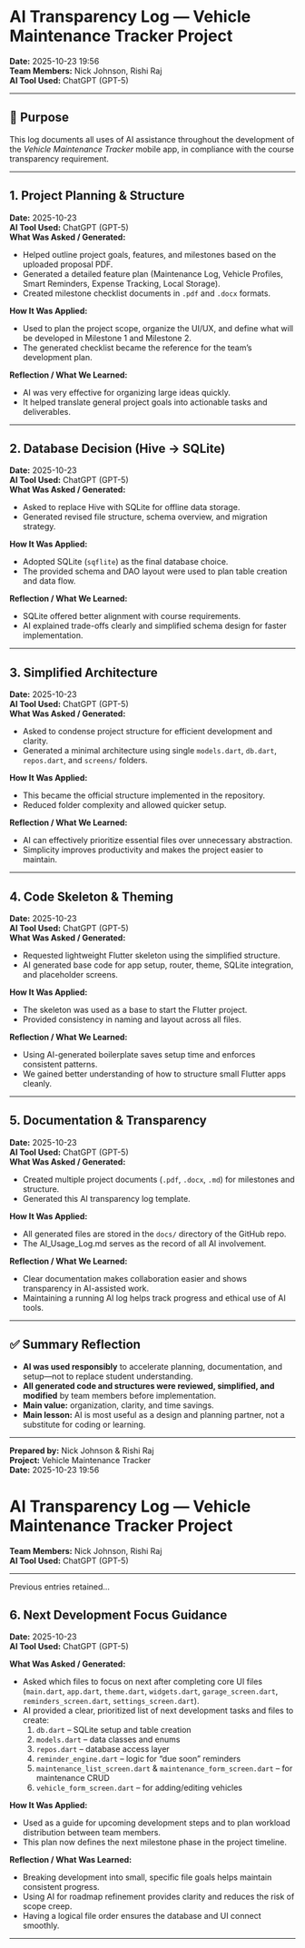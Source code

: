 # AI Transparency Log — Vehicle Maintenance Tracker Project
**Date:** 2025-10-23 19:56  
**Team Members:** Nick Johnson, Rishi Raj  
**AI Tool Used:** ChatGPT (GPT-5)

---

## 🧠 Purpose
This log documents all uses of AI assistance throughout the development of the *Vehicle Maintenance Tracker* mobile app, in compliance with the course transparency requirement.

---

## 1. Project Planning & Structure
**Date:** 2025-10-23  
**AI Tool Used:** ChatGPT (GPT-5)  
**What Was Asked / Generated:**  
- Helped outline project goals, features, and milestones based on the uploaded proposal PDF.  
- Generated a detailed feature plan (Maintenance Log, Vehicle Profiles, Smart Reminders, Expense Tracking, Local Storage).  
- Created milestone checklist documents in `.pdf` and `.docx` formats.  

**How It Was Applied:**  
- Used to plan the project scope, organize the UI/UX, and define what will be developed in Milestone 1 and Milestone 2.  
- The generated checklist became the reference for the team’s development plan.  

**Reflection / What We Learned:**  
- AI was very effective for organizing large ideas quickly.  
- It helped translate general project goals into actionable tasks and deliverables.

---

## 2. Database Decision (Hive → SQLite)
**Date:** 2025-10-23  
**AI Tool Used:** ChatGPT (GPT-5)  
**What Was Asked / Generated:**  
- Asked to replace Hive with SQLite for offline data storage.  
- Generated revised file structure, schema overview, and migration strategy.  

**How It Was Applied:**  
- Adopted SQLite (`sqflite`) as the final database choice.  
- The provided schema and DAO layout were used to plan table creation and data flow.  

**Reflection / What We Learned:**  
- SQLite offered better alignment with course requirements.  
- AI explained trade-offs clearly and simplified schema design for faster implementation.

---

## 3. Simplified Architecture
**Date:** 2025-10-23  
**AI Tool Used:** ChatGPT (GPT-5)  
**What Was Asked / Generated:**  
- Asked to condense project structure for efficient development and clarity.  
- Generated a minimal architecture using single `models.dart`, `db.dart`, `repos.dart`, and `screens/` folders.  

**How It Was Applied:**  
- This became the official structure implemented in the repository.  
- Reduced folder complexity and allowed quicker setup.  

**Reflection / What We Learned:**  
- AI can effectively prioritize essential files over unnecessary abstraction.  
- Simplicity improves productivity and makes the project easier to maintain.

---

## 4. Code Skeleton & Theming
**Date:** 2025-10-23  
**AI Tool Used:** ChatGPT (GPT-5)  
**What Was Asked / Generated:**  
- Requested lightweight Flutter skeleton using the simplified structure.  
- AI generated base code for app setup, router, theme, SQLite integration, and placeholder screens.  

**How It Was Applied:**  
- The skeleton was used as a base to start the Flutter project.  
- Provided consistency in naming and layout across all files.  

**Reflection / What We Learned:**  
- Using AI-generated boilerplate saves setup time and enforces consistent patterns.  
- We gained better understanding of how to structure small Flutter apps cleanly.

---

## 5. Documentation & Transparency
**Date:** 2025-10-23  
**AI Tool Used:** ChatGPT (GPT-5)  
**What Was Asked / Generated:**  
- Created multiple project documents (`.pdf`, `.docx`, `.md`) for milestones and structure.  
- Generated this AI transparency log template.  

**How It Was Applied:**  
- All generated files are stored in the `docs/` directory of the GitHub repo.  
- The AI_Usage_Log.md serves as the record of all AI involvement.  

**Reflection / What We Learned:**  
- Clear documentation makes collaboration easier and shows transparency in AI-assisted work.  
- Maintaining a running AI log helps track progress and ethical use of AI tools.

---

## ✅ Summary Reflection
- **AI was used responsibly** to accelerate planning, documentation, and setup—not to replace student understanding.  
- **All generated code and structures were reviewed, simplified, and modified** by team members before implementation.  
- **Main value:** organization, clarity, and time savings.  
- **Main lesson:** AI is most useful as a design and planning partner, not a substitute for coding or learning.

---

**Prepared by:** Nick Johnson & Rishi Raj  
**Project:** Vehicle Maintenance Tracker  
**Date:** 2025-10-23 19:56


# AI Transparency Log — Vehicle Maintenance Tracker Project
**Team Members:** Nick Johnson, Rishi Raj  
**AI Tool Used:** ChatGPT (GPT-5)

---

Previous entries retained...



## 6. Next Development Focus Guidance  
**Date:** 2025-10-23  
**AI Tool Used:** ChatGPT (GPT-5)  

**What Was Asked / Generated:**  
- Asked which files to focus on next after completing core UI files (`main.dart`, `app.dart`, `theme.dart`, `widgets.dart`, `garage_screen.dart`, `reminders_screen.dart`, `settings_screen.dart`).  
- AI provided a clear, prioritized list of next development tasks and files to create:  
  1. `db.dart` – SQLite setup and table creation  
  2. `models.dart` – data classes and enums  
  3. `repos.dart` – database access layer  
  4. `reminder_engine.dart` – logic for “due soon” reminders  
  5. `maintenance_list_screen.dart` & `maintenance_form_screen.dart` – for maintenance CRUD  
  6. `vehicle_form_screen.dart` – for adding/editing vehicles  

**How It Was Applied:**  
- Used as a guide for upcoming development steps and to plan workload distribution between team members.  
- This plan now defines the next milestone phase in the project timeline.

**Reflection / What Was Learned:**  
- Breaking development into small, specific file goals helps maintain consistent progress.  
- Using AI for roadmap refinement provides clarity and reduces the risk of scope creep.  
- Having a logical file order ensures the database and UI connect smoothly.

---
